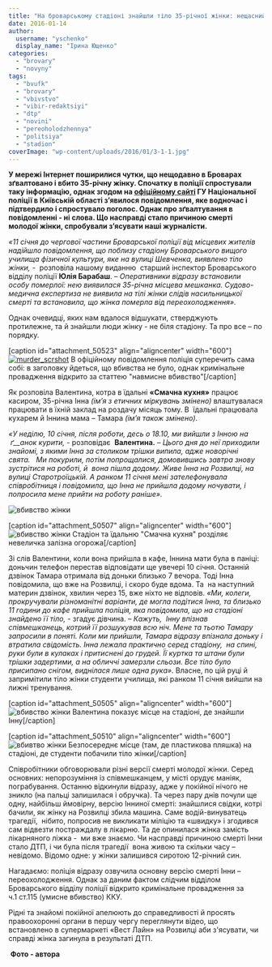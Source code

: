 ```yaml
---
title: "На броварському стадіоні знайшли тіло 35-річної жінки: нещасний випадок чи вбивство?"
date: 2016-01-14
author: 
  username: "yschenko"
  display_name: "Ірина Ющенко"
categories: 
  - "brovary"
  - "novyny"
tags: 
  - "bvufk"
  - "brovary"
  - "vbivstvo"
  - "vibir-redaktsiyi"
  - "dtp"
  - "novini"
  - "pereoholodzhennya"
  - "politsiya"
  - "stadion"
coverImage: "wp-content/uploads/2016/01/3-1-1.jpg"
---
```


**У мережі Інтернет поширилися чутки, що нещодавно в Броварах зґвалтовано і вбито 35-річну жінку. Спочатку в поліції спростували таку інформацію, однак згодом на [офіційному сайті](http://www.kv.npu.gov.ua/uk/publish/article/189391) ГУ Національної поліції в Київській області з’явилося повідомлення, яке водночас і підтвердило і спростувало поголос. Однак про зґвалтування в повідомленні - ні слова. Що насправді стало причиною смерті молодої жінки, спробували з’ясувати наші журналісти.** 

_«11 січня до чергової частини Броварської поліції від місцевих жителів надійшло повідомлення, що поблизу стадіону Броварського вищого училища фізичної культури, яке на вулиці Шевченка, виявлено тіло жінки, -_  розповіла нашому виданню  старший інспектор Броварського відділу поліції **Юлія Барабаш**. – _Оперативники відразу встановили особу померлої: нею виявилася 35-річна місцева мешканка._ _Судово-медична експертиза не виявила на тілі жінки слідів насильницької смерті та встановила, що жінка померла від переохолодження»._

Однак очевидці, яких нам вдалося відшукати, стверджують протилежне, та й знайшли люди жінку - не біля стадіону. Та про все – по порядку.

\[caption id="attachment\_50523" align="aligncenter" width="600"\][![murder_scrshot](https://mpz.brovary.org/wp-content/uploads/2016/01/murder_scrshot.jpg)](https://mpz.brovary.org/wp-content/uploads/2016/01/murder_scrshot.jpg) В офіційному повідомлення поліція суперечить сама собі: в заголовку йдеться, що вбивства не було, однак кримінальне провадження відкрито за статтею "навмисне вбивство"\[/caption\]

Як розповіла Валентина, котра в їдальні **«Смачна кухня»** працює касиром, 35-річна Інна _(ім’я з етичних міркувань змінено)_ влаштувалася працювати в їхній заклад на роздачу місяць тому. В  їдальні працювала кухарем й Іннина мама – Тамара _(ім’я також змінено)_.

_«У неділю, 10 січня, після роботи, десь о 18.10, ми вийшли з Інною на_  _ґ__анок курити,_ - розповідає  **Валентина.** – _Цього дня до неї приходили знайомі, з якими Інна за столиком трішки випила, адже новорічні свята._   _Ми покурили, потім попрощалися, домовившись завтра знову зустрітися на роботі, й  вона пішла додому. Живе Інна на Розвилці, на вулиці Старотроїцькій. А ранком 11 січня мені зателефонувала співробітниця і повідомила, що Інна не прийшла додому ночувати, і попросила мене прийти на роботу раніше»._

![вбивство жінки](https://mpz.brovary.org/wp-content/uploads/2016/01/4-1.jpg)

\[caption id="attachment\_50507" align="aligncenter" width="600"\]![вбивство жінки](https://mpz.brovary.org/wp-content/uploads/2016/01/6-1.jpg) Стадіон та їдальню "Смачна кухня" розділяє невеличка залізна огорожа\[/caption\]

Зі слів Валентини, коли вона прийшла в кафе, Іннина мати була в паніці: доньчин телефон перестав відповідати ще увечері 10 січня. Останній дзвінок Тамара отримала від доньки близько 7 вечора. Тоді Інна повідомила, що вже на Розвилці, і скоро буде вдома. Та  на наступний материн дзвінок, хвилин через 15, вже ніхто не відповів. _«Ми, колеги, прокручували різноманітні варіанти, де могла подітися Інна, та близько 11 години до кафе прийшла поліція, яка повідомила, що на стадіоні знайдено її тіло,_ \- згадує дівчина. _– Кажуть,  Інну впізнав співмешканець, котрий її розшукував всю ніч. Мене та тьотю Тамару запросили в поняті._ _Коли ми прийшли, Тамара відразу впізнала доньку і втратила свідомість. Інна лежала практично серед стадіону,  на спині, руки були в кулаках і притиснені до грудей. Її куртка та штани були трішки задертими, а на обличчі_ _замерзли сльози. Все тіло було присипано снігом, виднілася лише одна рука»._ Власне, по цій руці й запримітили тіло жінки студенти училища, які ранком 11 січня вийшли на лижні тренування.

\[caption id="attachment\_50505" align="aligncenter" width="600"\]![вбивство жінки](https://mpz.brovary.org/wp-content/uploads/2016/01/3-1.jpg) Валентина показує місце на стадіоні, де знайшли Інну\[/caption\]

\[caption id="attachment\_50510" align="aligncenter" width="600"\]![вбивтво жінки](https://mpz.brovary.org/wp-content/uploads/2016/01/5-1.jpg) Безпосереднє місце (там, де пластикова пляшка) на стадіоні, де студенти побачили тіло жінки\[/caption\]

Співробітники обговорювали різні версії смерті молодої жінки. Серед основних: непорозуміння із співмешканцем, у місті орудує маніяк, пограбування. Останню відкинули відразу, адже у покійної нічого не зникло (на пальці залишилася і обручка). Та через пару днів почули ще одну, найбільш ймовірну, версію Інниної смерті: знайшлися свідки, котрі бачили, як жінку на Розвилці збила машина. Саме водій-винуватець трагедії,  нібито, попросив не викликати міліцію та «швидку» і згодився сам відвезти постраждалу в лікарню. Та де опинилася жінка замість лікарняного ліжка -  ми вже знаємо. Чи насправді причиною смерті Інни стало ДТП, і чи була після трагедії  вона живою та скільки часу – невідомо. Відомо одне: у жінки залишився сиротою 12-річний син.

Нагадаємо: поліція відразу озвучила основну версію смерті Інни – переохолодження. Однак за даним фактом слідчим відділом Броварського відділу поліції відкрито кримінальне провадження за ч.1 ст.115 (умисне вбивство) ККУ.

Рідні та знайомі покійної апелюють до справедливості й просять правоохоронні органи в першу чергу переглянути відео, що встановлено в супермаркеті «Вест Лайн» на Розвилці аби з'ясувати, чи справді жінка загинула в результаті ДТП.

 **Фото - автора**
